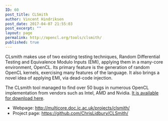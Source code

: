```yaml
---
ID: 60
post_title: CLSmith
author: Vincent Hindriksen
post_date: 2017-04-07 21:55:03
post_excerpt: ""
layout: page
permalink: http://opencl.org/tools/clsmith/
published: true
---
```

CLsmith makes use of two existing testing techniques, Random Differential Testing and Equivalence Modulo Inputs (<span class="caps">EMI</span>), applying them in a many-core environment, OpenCL. Its primary feature is the generation of random OpenCL kernels, exercising many features of the language. It also brings a novel idea of applying <span class="caps">EMI</span>, via dead-code injection.

The CLsmith tool managed to find over 50 bugs in numerous OpenCL implementation from vendors such as Intel, <span class="caps">AMD</span> and Nvidia. <a href="https://github.com/ChrisLidbury/CLSmith/">It is available for download here</a>.
<ul>
 	<li>Webpage: <a href="http://multicore.doc.ic.ac.uk/projects/clsmith/">http://multicore.doc.ic.ac.uk/projects/clsmith/</a></li>
 	<li>Project page: <a href="https://github.com/ChrisLidbury/CLSmith/">https://github.com/ChrisLidbury/CLSmith/</a></li>
</ul>